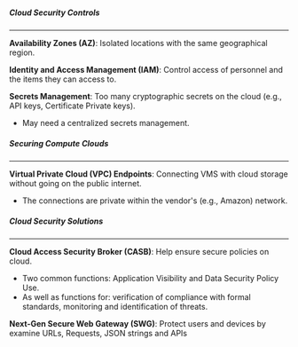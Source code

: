 ##### Cloud Security Controls
---
**Availability Zones (AZ)**: Isolated locations with the same geographical region.

**Identity and Access Management (IAM)**: Control access of personnel and the items they can access to.

**Secrets Management**: Too many cryptographic secrets on the cloud (e.g., API keys, Certificate Private keys).
- May need a centralized secrets management.

##### Securing Compute Clouds
---
**Virtual Private Cloud (VPC) Endpoints**: Connecting VMS with cloud storage without going on the public internet.
- The connections are private within the vendor's (e.g., Amazon) network.

##### Cloud Security Solutions
---
**Cloud Access Security Broker (CASB)**: Help ensure secure policies on cloud.
- Two common functions: Application Visibility and Data Security Policy Use.
- As well as functions for: verification of compliance with formal standards, monitoring and identification of threats.

**Next-Gen Secure Web Gateway (SWG)**: Protect users and devices by examine URLs, Requests, JSON strings and APIs